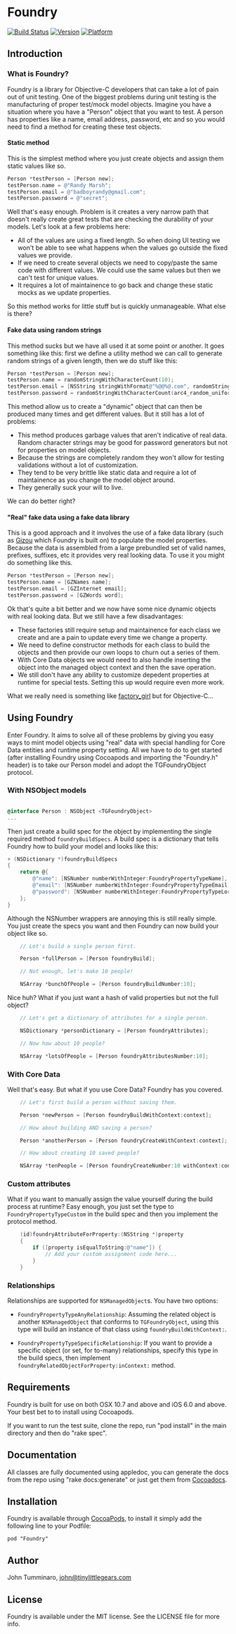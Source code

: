 # Foundry

[![Build Status](https://travis-ci.org/smyrgl/Foundry.svg?branch=master)](https://travis-ci.org/smyrgl/Foundry)
[![Version](http://cocoapod-badges.herokuapp.com/v/Foundry/badge.png)](http://cocoadocs.org/docsets/Foundry)
[![Platform](http://cocoapod-badges.herokuapp.com/p/Foundry/badge.png)](http://cocoadocs.org/docsets/Foundry)

## Introduction

### What is Foundry?

Foundry is a library for Objective-C developers that can take a lot of pain out of unit testing.  One of the biggest problems during unit testing is the manufacturing of proper test/mock model objects.  Imagine you have a situation where you have a "Person" object that you want to test.  A person has properties like a name, email address, password, etc and so you would need to find a method for creating these test objects.

#### Static method

This is the simplest method where you just create objects and assign them static values like so.

```objective-c
Person *testPerson = [Person new];
testPerson.name = @"Randy Marsh";
testPerson.email = @"badboyrandy@gmail.com";
testPerson.password = @"secret";
```

Well that's easy enough.  Problem is it creates a very narrow path that doesn't really create great tests that are checking the durability of your models.  Let's look at a few problems here:

- All of the values are using a fixed length.  So when doing UI testing we won't be able to see what happens when the values go outside the fixed values we provide.  
- If we need to create several objects we need to copy/paste the same code with different values.  We could use the same values but then we can't test for unique values.
- It requires a lot of maintainence to go back and change these static mocks as we update properties.  

So this method works for little stuff but is quickly unmanageable.  What else is there?

#### Fake data using random strings

This method sucks but we have all used it at some point or another.  It goes something like this: first we define a utility method we can call to generate random strings of a given length, then we do stuff like this:

```objective-c
Person *testPerson = [Person new];
testPerson.name = randomStringWithCharacterCount(10);
testPerson.email = [NSString stringWithFormat@"%@@%@.com", randomStringWithCharacterCount(6), randomStringWithCharacterCount(6)];
testPerson.password = randomStringWithCharacterCount(arc4_random_uniform(8) + 6);
```

This method allow us to create a "dynamic" object that can then be produced many times and get different values.  But it still has a lot of problems:

- This method produces garbage values that aren't indicative of real data.  Random character strings may be good for password generators but not for properties on model objects.
- Because the strings are completely random they won't allow for testing validations without a lot of customization.
- They tend to be very brittle like static data and require a lot of maintainence as you change the model object around.
- They generally suck your will to live.

We can do better right?

#### "Real" fake data using a fake data library

This is a good approach and it involves the use of a fake data library (such as [Gizou](https://github.com/smyrgl/Gizou) which Foundry is built on) to populate the model properties.  Because the data is assembled from a large prebundled set of valid names, prefixes, suffixes, etc it provides very real looking data.  To use it you might do something like this.

```objective-c
Person *testPerson = [Person new];
testPerson.name = [GZNames name];
testPerson.email = [GZInternet email];
testPerson.password = [GZWords word];
```

Ok that's quite a bit better and we now have some nice dynamic objects with real looking data.  But we still have a few disadvantages:

- These factories still require setup and maintainence for each class we create and are a pain to update every time we change a property.
- We need to define constructor methods for each class to build the objects and then provide our own loops to churn out a series of them.
- With Core Data objects we would need to also handle inserting the object into the managed object context and then the save operation.
- We still don't have any ability to customize depedent properties at runtime for special tests.  Setting this up would require even more work.

What we really need is something like [factory_girl](https://github.com/thoughtbot/factory_girl) but for Objective-C...

## Using Foundry

Enter Foundry.  It aims to solve all of these problems by giving you easy ways to mint model objects using "real" data with special handling for Core Data entities and runtime property setting.  All we have to do to get started (after installing Foundry using Cocoapods and importing the "Foundry.h" header) is to take our Person model and adopt the TGFoundryObject protocol.

### With NSObject models

```objective-c

@interface Person : NSObject <TGFoundryObject>
...

```

Then just create a build spec for the object by implementing the single required method `foundryBuildSpecs`.  A build spec is a dictionary that tells Foundry how to build your model and looks like this:

```objective-c
+ (NSDictionary *)foundryBuildSpecs
{
	return @{
		@"name": [NSNumber numberWithInteger:FoundryPropertyTypeName],
		@"email": [NSNumber numberWithInteger:FoundryPropertyTypeEmail],
		@"password": [NSNumber numberWithInteger:FoundryPropertyTypeLoremIpsumShort]
	};
}
```

Although the NSNumber wrappers are annoying this is still really simple.  You just create the specs you want and then Foundry can now build your object like so.

```objective-c
	// Let's build a single person first.

	Person *fullPerson = [Person foundryBuild];

	// Not enough, let's make 10 people!

	NSArray *bunchOfPeople = [Person foundryBuildNumber:10];
```

Nice huh?  What if you just want a hash of valid properties but not the full object?

```objective-c
	// Let's get a dictionary of attributes for a single person.

	NSDictionary *personDictionary = [Person foundryAttributes];

	// Now how about 10 people?

	NSArray *lotsOfPeople = [Person foundryAttributesNumber:10];
```

### With Core Data

Well that's easy.  But what if you use Core Data?  Foundry has you covered.

```objective-c
	// Let's first build a person without saving them.

	Person *newPerson = [Person foundryBuildWithContext:context];

	// How about building AND saving a person?

	Person *anotherPerson = [Person foundryCreateWithContext:context];

	// How about creating 10 saved people?

	NSArray *tenPeople = [Person foundryCreateNumber:10 withContext:context];
```

### Custom attributes

What if you want to manually assign the value yourself during the build process at runtime?  Easy enough, you just set the type to `FoundryPropertyTypeCustom` in the build spec and then you implement the protocol method.

```objective-c
	(id)foundryAttributeForProperty:(NSString *)property
	{
		if ([property isEqualToString:@"name"]) {
			// Add your custom assignment code here...
		}
	}
```

### Relationships

Relationships are supported for `NSManagedObject`s. You have two options:

 - `FoundryPropertyTypeAnyRelationship`: Assuming the related object is another `NSManagedObject` that conforms to `TGFoundryObject`, using this type will build an instance of that class using `foundryBuildWithContext:`. 

 - `FoundryPropertyTypeSpecificRelationship`: If you want to provide a specific object (or set, for to-many) relationships, specify this type in the build specs, then implement `foundryRelatedObjectForProperty:inContext:` method. 

## Requirements

Foundry is built for use on both OSX 10.7 and above and iOS 6.0 and above.  Your best bet to to install using Cocoapods.  

If you want to run the test suite, clone the repo, run "pod install" in the main directory and then do "rake spec".

## Documentation

All classes are fully documented using appledoc, you can generate the docs from the repo using "rake docs:generate" or just get them from [Cocoadocs](http://cocoadocs.org).

## Installation

Foundry is available through [CocoaPods](http://cocoapods.org), to install
it simply add the following line to your Podfile:

    pod "Foundry"

## Author

John Tumminaro, john@tinylittlegears.com

## License

Foundry is available under the MIT license. See the LICENSE file for more info.

